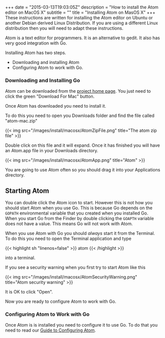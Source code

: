 +++
date = "2015-03-13T19:03:05Z"
description = "How to install the Atom editor on MacOS X"
subtitle = ""
title = "Installing Atom on MasOS X"
+++
These instructions are written for installing the Atom editor on Ubuntu or another
Debian derived Linux Distribution. If you are using a different Linux distribution
then you will need to adapt these instructions.

Atom is a text editor for programmers. It is an alternative to gedit.
It also has very good integration with Go.

Installing Atom has two steps.

* Downloading and installing Atom
* Configuring Atom to work with Go.

### Downloading and Installing Go

Atom can be downloaded from the [project home page](http://atom.io).
You just need to click the green "Download For Mac" button.

Once Atom has downloaded you need to install it.

To do this you need to open you Downloads folder and find the file called "atom-mac.zip"

{{< img src="/images/install/macosx/AtomZipFile.png" title="The atom zip file" >}}

Double click on this file and it will expand. Once it has finished you will have
an Atom.app file in your Downloads directory.

{{< img src="/images/install/macosx/AtomApp.png" title="Atom" >}}

You are going to use Atom often so you should drag it into your Applications directory.

## Starting Atom

You can double click the Atom icon to start. However this is not how you should
start Atom when you use Go. This is because Go depends on the `GOPATH` environmental variable that you created when you installed Go. When you start Go
from the Finder by double clicking the `GOAPTH` variable does not have a value. This means Go will not work with Atom.

When you use Atom with Go you should _always_ start it from the Terminal. To do this you need to open the Terminal application and type

{{< highlight  sh "linenos=false" >}}
atom
{{< /highlight >}}

into a terminal.

If you see a security warning when you first try to start Atom like this

{{< img src="/images/install/macosx/AtomSecurityWarning.png" title="Atom security warning" >}}

It is OK to click "Open".

Now you are ready to configure Atom to work with Go.

### Configuring Atom to Work with Go

Once Atom is is installed you need to configure it to use Go. To do that you
need to read our [Guide to Configuring Atom](/install/atom/configure).
